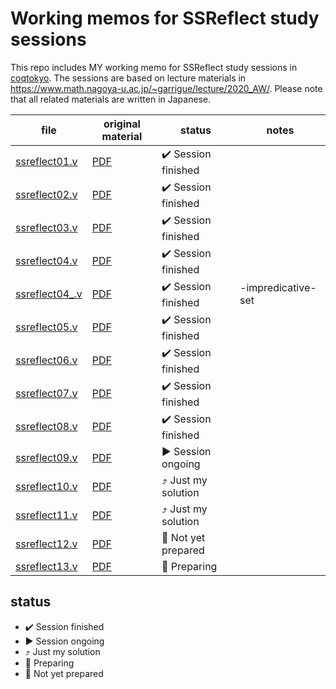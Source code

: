 # Working memos for SSReflect study sessions

This repo includes MY working memo for SSReflect study sessions in [coqtokyo](https://readcoqart.connpass.com/). The sessions are based on lecture materials in https://www.math.nagoya-u.ac.jp/~garrigue/lecture/2020_AW/. Please note that all related materials are written in Japanese.

|file|original material|status|notes|
|-|-|-|-|
|[ssreflect01.v](ssreflect01.v)|[PDF](https://www.math.nagoya-u.ac.jp/~garrigue/lecture/2020_AW/ssrcoq1.pdf)|:heavy_check_mark: Session finished||
|[ssreflect02.v](ssreflect02.v)|[PDF](https://www.math.nagoya-u.ac.jp/~garrigue/lecture/2020_AW/ssrcoq2.pdf)|:heavy_check_mark: Session finished||
|[ssreflect03.v](ssreflect03.v)|[PDF](https://www.math.nagoya-u.ac.jp/~garrigue/lecture/2020_AW/ssrcoq3.pdf)|:heavy_check_mark: Session finished||
|[ssreflect04.v](ssreflect04.v)|[PDF](https://www.math.nagoya-u.ac.jp/~garrigue/lecture/2020_AW/ssrcoq4.pdf)|:heavy_check_mark: Session finished||
|[ssreflect04_.v](ssreflect04_.v)|[PDF](https://www.math.nagoya-u.ac.jp/~garrigue/lecture/2020_AW/ssrcoq4.pdf)|:heavy_check_mark: Session finished|-impredicative-set||
|[ssreflect05.v](ssreflect05.v)|[PDF](https://www.math.nagoya-u.ac.jp/~garrigue/lecture/2020_AW/ssrcoq5.pdf)|:heavy_check_mark: Session finished||
|[ssreflect06.v](ssreflect06.v)|[PDF](https://www.math.nagoya-u.ac.jp/~garrigue/lecture/2020_AW/ssrcoq6.pdf)|:heavy_check_mark: Session finished||
|[ssreflect07.v](ssreflect07.v)|[PDF](https://www.math.nagoya-u.ac.jp/~garrigue/lecture/2020_AW/ssrcoq7.pdf)|:heavy_check_mark: Session finished||
|[ssreflect08.v](ssreflect08.v)|[PDF](https://www.math.nagoya-u.ac.jp/~garrigue/lecture/2020_AW/ssrcoq8.pdf)|:heavy_check_mark: Session finished||
|[ssreflect09.v](ssreflect09.v)|[PDF](https://www.math.nagoya-u.ac.jp/~garrigue/lecture/2020_AW/ssrcoq9.pdf)|:arrow_forward: Session ongoing||
|[ssreflect10.v](ssreflect10.v)|[PDF](https://www.math.nagoya-u.ac.jp/~garrigue/lecture/2020_AW/ssrcoq10.pdf)|:arrow_heading_up: Just my solution||
|[ssreflect11.v](ssreflect11.v)|[PDF](https://www.math.nagoya-u.ac.jp/~garrigue/lecture/2020_AW/ssrcoq11.pdf)|:arrow_heading_up: Just my solution||
|[ssreflect12.v](ssreflect12.v)|[PDF](https://www.math.nagoya-u.ac.jp/~garrigue/lecture/2020_AW/ssrcoq12.pdf)|:no_entry_sign: Not yet prepared||
|[ssreflect13.v](ssreflect13.v)|[PDF](https://www.math.nagoya-u.ac.jp/~garrigue/lecture/2020_AW/ssrcoq13.pdf)|:arrows_counterclockwise: Preparing||

## status

- :heavy_check_mark: Session finished
- :arrow_forward: Session ongoing
- :arrow_heading_up: Just my solution
- :arrows_counterclockwise: Preparing
- :no_entry_sign: Not yet prepared
